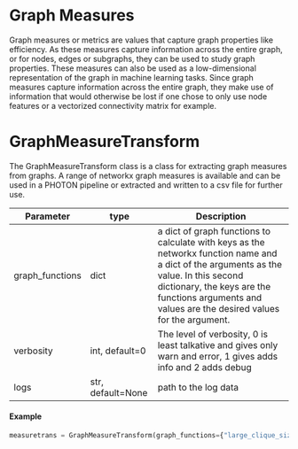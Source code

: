 # Graph Measures

Graph measures or metrics are values that capture graph properties like efficiency. As these measures capture information across the entire graph, or for nodes, edges or subgraphs, they can be used to study graph properties. These measures can also be used as a low-dimensional representation of the graph in machine learning tasks. Since graph measures capture information across the entire graph, they make use of information that would otherwise be lost if one chose to only use node features or a vectorized connectivity matrix for example.

# GraphMeasureTransform

The GraphMeasureTransform class is a class for extracting graph measures from graphs. A range of networkx graph measures is available and can be used in a PHOTON pipeline or extracted and written to a csv file for further use.

| Parameter | type | Description |
| -----     | ----- | ----- |
| graph_functions | dict | a dict of graph functions to calculate with keys as the networkx function name and a dict of the arguments as the value. In this second dictionary, the keys are the functions arguments and values are the desired values for the argument. |
| verbosity | int, default=0 | The level of verbosity, 0 is least talkative and gives only warn and error, 1 gives adds info and 2 adds debug |
| logs | str, default=None | path to the log data |

#### Example 

```python
measuretrans = GraphMeasureTransform(graph_functions={"large_clique_size": {}, "global_efficiency": {}, "overall_reciprocity": {}, "local_efficiency": {}})
```
